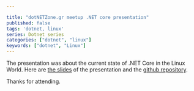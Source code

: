 ```yaml
---

title: "dotNETZone.gr meetup .NET core presentation"
published: false
tags: 'dotnet, linux'
series: Dotnet series
categories: ["dotnet", "linux"]
keywords: ["dotnet", "Linux"]
---
```


The presentation was about the current state of .NET Core in the Linux World.
Here are [the slides](http://go-talks.appspot.com/github.com/mantzas/presentations/20161106_shaken_to_the_dotnet_core/shaken_to_the_dotnet_core.slide#1) of the presentation
and the [github repository](https://github.com/mantzas/presentations/tree/master/20161106_shaken_to_the_dotnet_core).

Thanks for attending.
